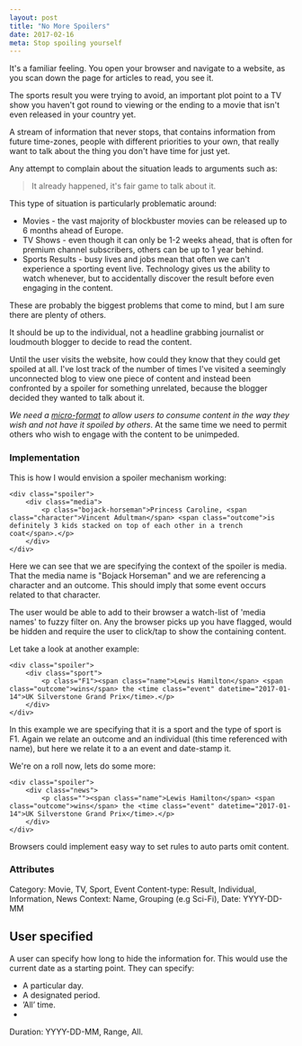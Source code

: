 ```yaml
---
layout: post
title: "No More Spoilers"
date: 2017-02-16
meta: Stop spoiling yourself
---
```


It's a familiar feeling. You open your browser and navigate to a website, as you scan down the page for articles to read, you see it.

The sports result you were trying to avoid, an important plot point to a TV show you haven't got round to viewing or the ending to a movie that isn't even released in your country yet.

A stream of information that never stops, that contains information from future time-zones, people with different priorities to your own, that really want to talk about the thing you don't have time for just yet.

Any attempt to complain about the situation leads to arguments such as:

> It already happened, it's fair game to talk about it.

This type of situation is particularly problematic around:

- Movies - the vast majority of blockbuster movies can be released up to 6 months ahead of Europe.
- TV Shows - even though it can only be 1-2 weeks ahead, that is often for premium channel subscribers, others can be up to 1 year behind.
- Sports Results - busy lives and jobs mean that often we can't experience a sporting event live. Technology gives us the ability to watch whenever, but to accidentally discover the result before even engaging in the content.

These are probably the biggest problems that come to mind, but I am sure there are plenty of others.

It should be up to the individual, not a headline grabbing journalist or loudmouth blogger to decide to read the content.

Until the user visits the website, how could they know that they could get spoiled at all. I've lost track of the number of times I've visited a seemingly unconnected blog to view one piece of content and instead been confronted by a spoiler for something unrelated, because the blogger decided they wanted to talk about it.

*We need a [micro-format](http://microformat.org) to allow users to consume content in the way they wish and not have it spoiled by others*. At the same time we need to permit others who wish to engage with the content to be unimpeded.

### Implementation

This is how I would envision a spoiler mechanism working:

```
<div class="spoiler">
    <div class="media">
        <p class="bojack-horseman">Princess Caroline, <span class="character">Vincent Adultman</span> <span class="outcome">is definitely 3 kids stacked on top of each other in a trench coat</span>.</p>
    </div>
</div>
```
Here we can see that we are specifying  the context of the spoiler is media. That the media name is "Bojack Horseman" and we are referencing a character and an outcome. This should imply that some event occurs related to that character.

The user would be able to add to their browser a watch-list of 'media names' to fuzzy filter on. Any the browser picks up you have flagged, would be hidden and require the user to click/tap to show the containing content.

Let take a look at another example:

```
<div class="spoiler">
    <div class="sport">
        <p class="F1"><span class="name">Lewis Hamilton</span> <span class="outcome">wins</span> the <time class="event" datetime="2017-01-14">UK Silverstone Grand Prix</time>.</p>
    </div>
</div>
```

In this example we are specifying that it is a sport and the type of sport is F1. Again we relate an outcome and an individual (this time referenced with name), but here we relate it to a an event and date-stamp it.


We're on a roll now, lets do some more:

```
<div class="spoiler">
    <div class="news">
        <p class=""><span class="name">Lewis Hamilton</span> <span class="outcome">wins</span> the <time class="event" datetime="2017-01-14">UK Silverstone Grand Prix</time>.</p>
    </div>
</div>
```



Browsers could implement easy way to set rules to auto parts omit content.

### Attributes

Category: Movie, TV, Sport, Event
Content-type: Result, Individual, Information, News
Context: Name, Grouping (e.g Sci-Fi),
Date: YYYY-DD-MM

## User specified
A user can specify how long to hide the information for. This would use the current date as a starting point.
They can specify:

 - A particular day.
- A designated period.
- ’All’ time.
-
Duration: YYYY-DD-MM, Range, All.
